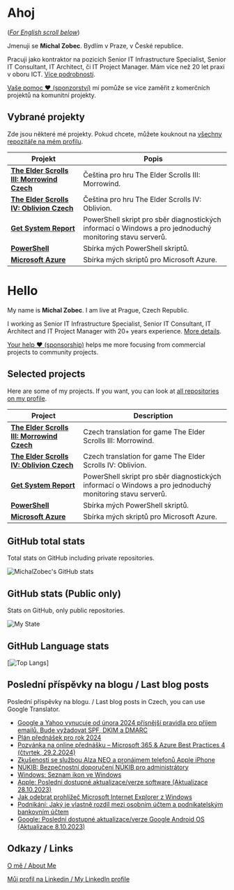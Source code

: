 # Ahoj

<a name="documenttitle"></a>

([*For English scroll below*](#english "For English scroll below"))

Jmenuji se **Michal Zobec**. Bydlím v Praze, v České republice.

Pracuji jako kontraktor na pozicích Senior IT Infrastructure Specialist, Senior IT Consultant, IT Architect, či IT Project Manager. Mám více než 20 let praxi v oboru ICT. [Více podrobností](MichalZobec-About.md).

[Vaše pomoc :heart: (sponzorství)](https://www.patreon.com/michalzobec) mi pomůže se více zaměřit z komerčních projektů na komunitní projekty.

## Vybrané projekty

Zde jsou některé mé projekty. Pokud chcete, můžete kouknout na [všechny repozitáře na mém profilu](https://github.com/michalzobec?tab=repositories).

| Projekt | Popis |
| --- | --- |
| **[The Elder Scrolls III: Morrowind Czech](https://github.com/michalzobec/TES3-Morrowind-cesky)** | Čeština pro hru The Elder Scrolls III: Morrowind. |
| **[The Elder Scrolls IV: Oblivion Czech](https://github.com/michalzobec/TES4-Oblivion-cesky)** | Čeština pro hru The Elder Scrolls IV: Oblivion. |
| **[Get System Report](https://github.com/michalzobec/Get-SystemReport)** | PowerShell skript pro sběr diagnostických informací o Windows a pro jednoduchý monitoring stavu serverů. |
| **[PowerShell](https://github.com/michalzobec/PowerShell)** | Sbírka mých PowerShell skriptů. |
| **[Microsoft Azure](https://github.com/michalzobec/microsoft-azure)** | Sbírka mých skriptů pro Microsoft Azure. |

<a name="english"></a>

# Hello

My name is **Michal Zobec**. I am live at Prague, Czech Republic.

I working as Senior IT Infrastructure Specialist, Senior IT Consultant, IT Architect and IT Project Manager with 20+ years experience. [More details](MichalZobec-About.md#english).

[Your help :heart: (sponsorship)](https://www.patreon.com/michalzobec) helps me more focusing from commercial projects to community projects.

## Selected projects

Here are some of my projects. If you want, you can look at [all repositories on my profile](https://github.com/michalzobec?tab=repositories).

| Project | Description |
| --- | --- |
| **[The Elder Scrolls III: Morrowind Czech](https://github.com/michalzobec/TES3-Morrowind-cesky)** | Czech translation for game The Elder Scrolls III: Morrowind. |
| **[The Elder Scrolls IV: Oblivion Czech](https://github.com/michalzobec/TES4-Oblivion-cesky)** | Czech translation for game The Elder Scrolls IV: Oblivion. |
| **[Get System Report](https://github.com/michalzobec/Get-SystemReport)** | PowerShell skript pro sběr diagnostických informací o Windows a pro jednoduchý monitoring stavu serverů. |
| **[PowerShell](https://github.com/michalzobec/PowerShell)** | Sbírka mých PowerShell skriptů. |
| **[Microsoft Azure](https://github.com/michalzobec/microsoft-azure)** | Sbírka mých skriptů pro Microsoft Azure. |

## GitHub total stats

Total stats on GitHub including private repositories.

![MichalZobec's GitHub stats](https://github-readme-stats.vercel.app/api?username=michalzobec&count_private=true&show_icons=true)


## GitHub stats (Public only)

Stats on GitHub, only public repositories.

![My State](https://github-readme-stats.vercel.app/api?username=michalzobec&show_icons=true)

## GitHub Language stats

[![Top Langs](https://github-readme-stats.vercel.app/api/top-langs/?username=michalzobec&langs_count=10&layout=compact)]

## Poslední příspěvky na blogu / Last blog posts

Poslední příspěvky na blogu. / Last blog posts in Czech, you can use Google Translator.

<!-- BLOG-POST-LIST:START -->
- [Google a Yahoo vynucuje od února 2024 přísnější pravidla pro příjem emailů. Bude vyžadovat SPF, DKIM a DMARC](https://www.michalzobec.cz/google-a-yahoo-vynucuje-od-unora-2024-prisnejsi-pravidla-pro-prijem-emailu-bude-vyzadovat-spf-dkim-a-dmarc-9376)
- [Plán přednášek pro rok 2024](https://www.michalzobec.cz/plan-prednasek-pro-rok-2024-9269)
- [Pozvánka na online přednášku – Microsoft 365 &amp; Azure Best Practices 4 &lpar;čtvrtek, 29.2.2024&rpar;](https://www.michalzobec.cz/pozvanka-na-online-prednasku-microsoft-365-azure-best-practices-4-ctvrtek-28-9-2023-9118)
- [Zkušenosti se službou Alza NEO a pronájmem telefonů Apple iPhone](https://www.michalzobec.cz/zkusenosti-se-sluzbou-alza-neo-a-pronajmem-telefonu-apple-iphone-9358)
- [NÚKIB: Bezpečnostní doporučení NÚKIB pro administrátory](https://www.michalzobec.cz/nukib-bezpecnostni-doporuceni-nukib-pro-administratory-9349)
- [Windows: Seznam ikon ve Windows](https://www.michalzobec.cz/windows-seznam-ikon-ve-windows-9346)
- [Apple: Poslední dostupné aktualizace/verze software &lpar;Aktualizace 28.10.2023&rpar;](https://www.michalzobec.cz/apple-posledni-dostupne-aktualizace-verze-software-7127)
- [Jak odebrat prohlížeč Microsoft Internet Explorer z Windows](https://www.michalzobec.cz/jak-odebrat-prohlizec-microsoft-internet-explorer-z-windows-9325)
- [Podnikání: Jaký je vlastně rozdíl mezi osobním účtem a podnikatelským bankovním účtem](https://www.michalzobec.cz/podnikani-jaky-je-vlastne-rozdil-mezi-osobnim-uctem-a-podnikatelskym-bankovnim-uctem-9321)
- [Google: Poslední dostupné aktualizace/verze Google Android OS &lpar;Aktualizace 8.10.2023&rpar;](https://www.michalzobec.cz/google-posledni-dostupne-aktualizace-verze-google-android-os-9317)
<!-- BLOG-POST-LIST:END -->

## Odkazy / Links

[O mě / About Me](https://zob.ec/mylinktree)

[Můj profil na Linkedin / My LinkedIn profile](https://zob.ec/mylinkedin)
